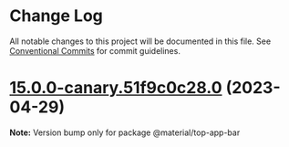 # Change Log

All notable changes to this project will be documented in this file.
See [Conventional Commits](https://conventionalcommits.org) for commit guidelines.

# [15.0.0-canary.51f9c0c28.0](https://github.com/material-components/material-components-web/compare/v14.0.0...v15.0.0-canary.51f9c0c28.0) (2023-04-29)

**Note:** Version bump only for package @material/top-app-bar
